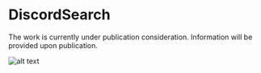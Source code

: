 # DiscordSearch
The work is currently under publication consideration. Information will be provided upon publication.

![alt text](http://https://github.com/sutrisnohendri/DiscordSearch/edit/main/Illustration1.png)
